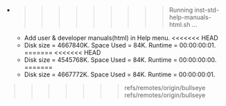 * >>>>>>>>> Running inst-std-help-manuals-html.sh ...
  * Add user & developer manuals(html) in Help menu.
<<<<<<< HEAD
  * Disk size = 4667840K. Space Used = 84K. Runtime = 00:00:00:01.
=======
<<<<<<< HEAD
  * Disk size = 4545768K. Space Used = 84K. Runtime = 00:00:00:00.
=======
  * Disk size = 4667772K. Space Used = 84K. Runtime = 00:00:00:01.
>>>>>>> refs/remotes/origin/bullseye
>>>>>>> refs/remotes/origin/bullseye
